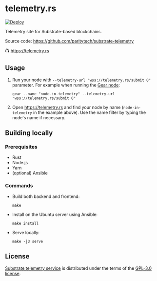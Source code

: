 # telemetry.rs

[![Deploy][deploy_badge]][deploy_href]

[deploy_badge]: https://github.com/shamilsan/telemetry.rs/workflows/Deploy/badge.svg
[deploy_href]: https://github.com/shamilsan/telemetry.rs/actions/workflows/deploy.yml

Telemetry site for Substrate-based blockchains.

Source code: https://github.com/paritytech/substrate-telemetry

📺 https://telemetry.rs

## Usage

1. Run your node with `--telemetry-url "wss://telemetry.rs/submit 0"` parameter. For example when running the [Gear node](https://github.com/gear-tech/gear):

    ```
    gear --name "node-in-telemetry" --telemetry-url "wss://telemetry.rs/submit 0"
    ```

2. Open https://telemetry.rs and find your node by name (`node-in-telemetry` in the example above). Use the name filter by typing the node's name if necessary.

## Building locally

### Prerequisites

- Rust
- Node.js
- Yarn
- (optional) Ansible

### Commands

- Build both backend and frontend:

      make

- Install on the Ubuntu server using Ansible:

      make install

- Serve locally:

      make -j3 serve

## License

[Substrate telemetry service](https://github.com/paritytech/substrate-telemetry) is distributed under the terms of the [GPL-3.0 license](https://github.com/paritytech/substrate-telemetry/blob/master/LICENSE).
